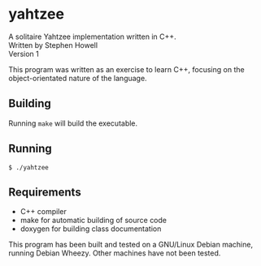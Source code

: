 yahtzee
=======

A solitaire Yahtzee implementation written in C++.<br>
Written by Stephen Howell<br>
Version 1

This program was written as an exercise to learn C++, focusing on the
object-orientated nature of the language.

Building
--------

Running `make` will build the executable.

Running
-------

    $ ./yahtzee


Requirements
------------

- C++ compiler
- make for automatic building of source code
- doxygen for building class documentation

This program has been built and tested on a GNU/Linux Debian machine, running
Debian Wheezy.  Other machines have not been tested.
